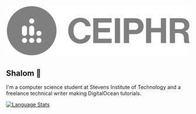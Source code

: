 
<h1 align="center">
  <img width="500px" alt="Profile Logo" src="readme-banner.png">
</h1>

## Shalom 👋 

I'm a computer science student at Stevens Institute of Technology and a freelance technical writer making DigitalOcean tutorials.

<a href="https://github.com/ceiphr?tab=repositories&type=source">
  <img alt="Language Stats" src="https://github-readme-stats.vercel.app/api/top-langs/?username=ceiphr&count_private=true&hide=html&layout=compact&theme=dark&hide_border=true&hide_title=true">
</a>
